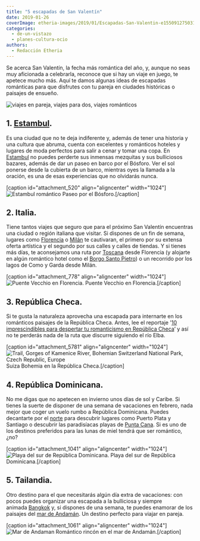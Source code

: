 ```yaml
---
title: "5 escapadas de San Valentín"
date: 2019-01-26
coverImage: etheria-images/2019/01/Escapadas-San-Valentin-e1550912750315.jpg
categories: 
  - de-un-vistazo
  - planes-cultura-ocio
authors: 
  - Redacción Etheria
---
```


Se acerca San Valentín, la fecha más romántica del año, y, aunque no seas muy aficionada a celebrarla, reconoce que si hay un viaje en juego, te apetece mucho más. Aquí te damos algunas ideas de escapadas románticas para que disfrutes con tu pareja en ciudades históricas o paisajes de ensueño.

![viajes en pareja, viajes para dos, viajes románticos](etheria-images/2019/01/Escapadas-San-Valentin-e1550912750315.jpg "Escapadas de San Valentín")

## 1\. [Estambul](https://etheriamagazine.com/2018/05/03/fin-de-semana-romantico-en-estambul/).

Es una ciudad que no te deja indiferente y, además de tener una historia y una cultura que abruma, cuenta con excelentes y románticos hoteles y lugares de moda perfectos para salir a cenar y tomar una copa. En [Estambul](https://etheriamagazine.com/2018/05/03/fin-de-semana-romantico-en-estambul/) no puedes perderte sus inmensas mezquitas y sus bulliciosos bazares, además de dar un paseo en barco por el Bósforo. Ver el sol ponerse desde la cubierta de un barco, mientras oyes la llamada a la oración, es una de esas experiencias que no olvidarás nunca.

\[caption id="attachment\_520" align="aligncenter" width="1024"\]![Estambul romántico](etheria-images/2018/05/ESTAMBUL-BOSFORO-1024x683.jpg "Paseo por el Bósforo.") Paseo por el Bósforo.\[/caption\]

## 2\. Italia.

Tiene tantos viajes que seguro que para el próximo San Valentín encuentras una ciudad o región italiana que visitar. Si dispones de un fin de semana, lugares como [Florencia](https://etheriamagazine.com/2018/05/16/48-horas-en-florencia/) o [Milán](https://etheriamagazine.com/2018/12/21/que-ver-en-milan-en-48-horas/) te cautivaran, el primero por su extensa oferta artística y el segundo por sus calles y calles de tiendas. Y si tienes más días, te aconsejamos una ruta por [Toscana](https://etheriamagazine.com/2018/05/10/toscana-en-coche/) desde Florencia (y alojarte en algún romántico hotel como el [Borgo Santo Pietro](https://borgosantopietro.com/es/)) o un recorrido por los lagos de Como y Garda desde Milán.

\[caption id="attachment\_778" align="aligncenter" width="1024"\]![](etheria-images/2018/05/TOSCANA-FLORENCIA-PONTE-VECCHIO-6-1024x683.jpg "Puente Vecchio en Florencia.") Puente Vecchio en Florencia.\[/caption\]

## 3\. República Checa.

Si te gusta la naturaleza aprovecha una escapada para internarte en los románticos paisajes de la República Checa. Antes, lee el reportaje '[10 imprescindibles para despertar tu romanticismo en República Checa](https://etheriamagazine.com/2018/12/11/10-estampas-romanticas-de-republica-checa/)’ y así no te perderás nada de la ruta que discurre siguiendo el río Elba.

\[caption id="attachment\_5781" align="aligncenter" width="1024"\]![Trail, Gorges of Kamenice River, Bohemian Switzerland National Park, Czech Republic, Europe](etheria-images/2018/12/republica-checa-viajes-mujeres-etheria-1-1024x683.jpg) Suiza Bohemia en la República Checa.\[/caption\]

## 4\. República Dominicana.

No me digas que no apetecen en invierno unos días de sol y Caribe. Si tienes la suerte de disponer de una semana de vacaciones en febrero, nada mejor que coger un vuelo rumbo a República Dominicana. Puedes decantarte por el [norte](https://etheriamagazine.com/2018/04/13/propuestas-en-el-norte-de-republica-dominicana/) para descubrir lugares como Puerto Plata y Santiago o descubrir las paradisíacas playas de [Punta Cana](https://etheriamagazine.com/2018/05/18/10-razones-para-visitar-punta-cana-republica-dominicana/). Si es uno de los destinos preferidos para las lunas de miel tendrá que ser romántico, ¿no?

\[caption id="attachment\_1041" align="aligncenter" width="1024"\]![](etheria-images/2018/05/3-Republica-Dominicana-Sur-7-1024x612.jpg "Playa del sur de República Dominicana.") Playa del sur de República Dominicana.\[/caption\]

## 5\. Tailandia.

Otro destino para el que necesitarás algún día extra de vacaciones: con pocos puedes organizar una escapada a la bulliciosa y siempre animada [Bangkok](https://etheriamagazine.com/2018/06/28/tres-dias-en-bangkok/) y, si dispones de una semana, te puedes enamorar de los paisajes del [mar de Andamán](https://etheriamagazine.com/2018/06/16/viaje-parejas-mar-de-andaman/). Un destino perfecto para viajar en pareja.

\[caption id="attachment\_1061" align="aligncenter" width="1024"\]![Mar de Andaman](etheria-images/2018/05/9-Playa-mar-de-Andaman-1024x683.jpg "Romántico rincón en el mar de Andamán.") Romántico rincón en el mar de Andamán.\[/caption\]

